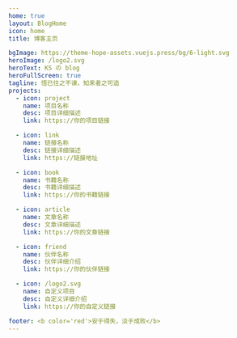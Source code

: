 ```yaml
---
home: true
layout: BlogHome
icon: home
title: 博客主页

bgImage: https://theme-hope-assets.vuejs.press/bg/6-light.svg
heroImage: /logo2.svg
heroText: KS の blog
heroFullScreen: true
tagline: 悟已往之不谏，知来者之可追
projects:
  - icon: project
    name: 项目名称
    desc: 项目详细描述
    link: https://你的项目链接

  - icon: link
    name: 链接名称
    desc: 链接详细描述
    link: https://链接地址

  - icon: book
    name: 书籍名称
    desc: 书籍详细描述
    link: https://你的书籍链接

  - icon: article
    name: 文章名称
    desc: 文章详细描述
    link: https://你的文章链接

  - icon: friend
    name: 伙伴名称
    desc: 伙伴详细介绍
    link: https://你的伙伴链接

  - icon: /logo2.svg
    name: 自定义项目
    desc: 自定义详细介绍
    link: https://你的自定义链接

footer: <b color='red'>安于得失，淡于成败</b>
---
```

